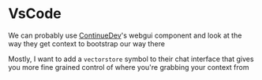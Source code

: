 # VsCode

We can probably use   [ContinueDev](ContinueDev.md)'s webgui component and look at the way they get context to bootstrap
our way there

Mostly, I want to add a `vectorstore` symbol to their chat interface that gives you more fine grained control of where
you're grabbing your context from

